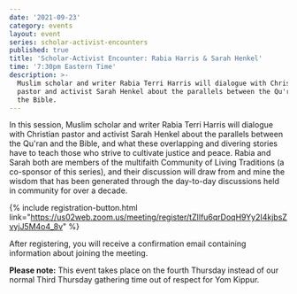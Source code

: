 ```yaml
---
date: '2021-09-23'
category: events
layout: event
series: scholar-activist-encounters
published: true
title: 'Scholar-Activist Encounter: Rabia Harris & Sarah Henkel'
time: '7:30pm Eastern Time'
description: >-
  Muslim scholar and writer Rabia Terri Harris will dialogue with Christian
  pastor and activist Sarah Henkel about the parallels between the Qu'ran and
  the Bible.
---
```

In this session, Muslim scholar and writer Rabia Terri Harris will dialogue with Christian pastor and activist Sarah Henkel about the parallels between the Qu'ran and the Bible, and what these overlapping and divering stories have to teach those who strive to cultivate justice and peace. Rabia and Sarah both are members of the multifaith Community of Living Traditions (a co-sponsor of this series), and their discussion will draw from and mine the wisdom that has been generated through the day-to-day discussions held in community for over a decade. 

{% include registration-button.html link="https://us02web.zoom.us/meeting/register/tZIlfu6qrDoqH9Yy2I4kjbsZvyjJ5M4o4_8v" %}

After registering, you will receive a confirmation email containing information about joining the meeting.

**Please note:** This event takes place on the fourth Thursday instead of our normal Third Thursday gathering time out of respect for Yom Kippur.
